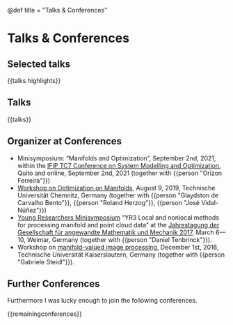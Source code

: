 @def title = "Talks & Conferences"

# Talks & Conferences

## Selected talks
{{talks highlights}}

## Talks

{{talks}}

## Organizer at Conferences

* Minisymposium: “Manifolds and Optimization”, September 2nd, 2021, within the [IFIP TC7 Conference on System Modelling and Optimization](https://modemat.epn.edu.ec/ifip_tc7_2021/), Quito and online, September 2nd, 2021 (together with {{person "Orizon Ferreira"}})
* [Workshop on Optimization on Manifolds](https://www.tu-chemnitz.de/mathematik/part_dgl/events/2019_workshop_optimization_on_manifolds/index.de.php), August 9, 2019, Technische Universität Chemnitz, Germany (together with {{person "Glaydston de Carvalho Bento"}}, {{person "Roland Herzog"}}, {{person "José Vidal-Núñez"}})
* [Young Researchers Minisymposium](http://jahrestagung.gamm-ev.de/index.php/2017/programme/young-researchers-minisymposia) “YR3 Local and nonlocal methods for processing manifold and point cloud data” at the [Jahrestagung der Gesellschaft für angewandte Mathematik und Mechanik 2017](http://jahrestagung.gamm-ev.de/index.php/2017/), March 6&mdash;10, Weimar, Germany (together with {{person "Daniel Tenbrinck"}}).
* Workshop on [manifold-valued image processing](http://www.mathematik.uni-kl.de/imagepro/conferences/mvip/), December 1st, 2016, Technische Universität Kaiserslautern, Germany (together with {{person "Gabriele Steidl"}}).

## Further Conferences

Furthermore I was lucky enough to join the following conferences.

{{remainingconferences}}

